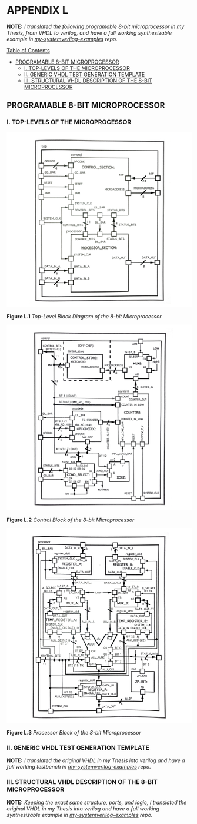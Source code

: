 # APPENDIX L

**NOTE:** _I translated the following programable 8-bit microprocessor
in my Thesis, from VHDL to verilog, and have a full working synthesizable
example in
[my-systemverilog-examples](https://github.com/JeffDeCola/my-systemverilog-examples/tree/master/systems/microprocessors/programable-8-bit-microprocessor)
repo._

[Table of Contents](https://github.com/JeffDeCola/my-masters-thesis#table-of-contents)

* [PROGRAMABLE 8-BIT MICROPROCESSOR](https://github.com/JeffDeCola/my-masters-thesis/blob/master/appendices/appendix-l/appendix-l.md#programable-8-bit-microprocessor)
  * [I. TOP-LEVELS OF THE MICROPROCESSOR](https://github.com/JeffDeCola/my-masters-thesis/blob/master/appendices/appendix-l/appendix-l.md#i-top-levels-of-the-microprocessor)
  * [II. GENERIC VHDL TEST GENERATION TEMPLATE](https://github.com/JeffDeCola/my-masters-thesis/blob/master/appendices/appendix-l/appendix-l.md#ii-generic-vhdl-test-generation-template)
  * [III. STRUCTURAL VHDL DESCRIPTION OF THE 8-BIT MICROPROCESSOR](https://github.com/JeffDeCola/my-masters-thesis/blob/master/appendices/appendix-l/appendix-l.md#iii-structural-vhdl-description-of-the-8-bit-microprocessor)

## PROGRAMABLE 8-BIT MICROPROCESSOR

### I. TOP-LEVELS OF THE MICROPROCESSOR

![Figure-L.1-Top-Level-Block-Diagram-of-the-8-bit-Microprocessor.jpg](figures/Figure-L.1-Top-Level-Block-Diagram-of-the-8-bit-Microprocessor.jpg)

**Figure L.1** *Top-Level Block Diagram of the 8-bit Microprocessor*

![Figure-L.2-Control-Block-of-the-8-bit-Microprocessor.jpg](figures/Figure-L.2-Control-Block-of-the-8-bit-Microprocessor.jpg)

**Figure L.2** *Control Block of the 8-bit Microprocessor*

![Figure-L.3-Processor-Block-of-the-8-bit-Microprocessor.jpg](figures/Figure-L.3-Processor-Block-of-the-8-bit-Microprocessor.jpg)

**Figure L.3** *Processor Block of the 8-bit Microprocessor*

### II. GENERIC VHDL TEST GENERATION TEMPLATE

**NOTE:** _I translated the original VHDL in my Thesis into
verilog and have a full working testbench in
[my-systemverilog-examples](https://github.com/JeffDeCola/my-systemverilog-examples/tree/master/systems/microprocessors/programable-8-bit-microprocessor)
repo._

### III. STRUCTURAL VHDL DESCRIPTION OF THE 8-BIT MICROPROCESSOR

**NOTE:** _Keeping the exact same structure, ports, and logic, I translated the
original VHDL in my Thesis into verilog and have a full working synthesizable
example in
[my-systemverilog-examples](https://github.com/JeffDeCola/my-systemverilog-examples/tree/master/systems/microprocessors/programable-8-bit-microprocessor)
repo._
